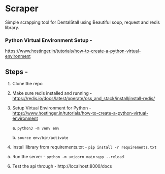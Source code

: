 # Scraper

Simple scrapping tool for DentalStall using Beautiful soup, request and redis library.

### Python Virtual Environment Setup -

https://www.hostinger.in/tutorials/how-to-create-a-python-virtual-environment

## Steps -

1. Clone the repo
2. Make sure redis installed and running - https://redis.io/docs/latest/operate/oss_and_stack/install/install-redis/
3. Setup Virtual Environment for Python - https://www.hostinger.in/tutorials/how-to-create-a-python-virtual-environment

   a. `python3 -m venv env`

   b. `source env/bin/activate`

4. Install library from requirements.txt - `pip install -r requirements.txt`
5. Run the server - `python -m uvicorn main:app --reload`
6. Test the api through - http://localhost:8000/docs

